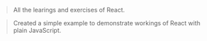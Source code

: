 > All the learings and exercises of React.

> Created a simple example to demonstrate workings of React with plain JavaScript.
